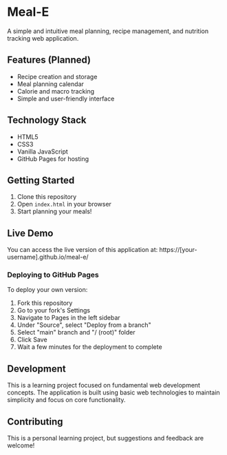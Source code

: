 # Meal-E

A simple and intuitive meal planning, recipe management, and nutrition tracking web application.

## Features (Planned)

- Recipe creation and storage
- Meal planning calendar
- Calorie and macro tracking
- Simple and user-friendly interface

## Technology Stack

- HTML5
- CSS3
- Vanilla JavaScript
- GitHub Pages for hosting

## Getting Started

1. Clone this repository
2. Open `index.html` in your browser
3. Start planning your meals!

## Live Demo

You can access the live version of this application at: https://[your-username].github.io/meal-e/

### Deploying to GitHub Pages

To deploy your own version:

1. Fork this repository
2. Go to your fork's Settings
3. Navigate to Pages in the left sidebar
4. Under "Source", select "Deploy from a branch"
5. Select "main" branch and "/ (root)" folder
6. Click Save
7. Wait a few minutes for the deployment to complete

## Development

This is a learning project focused on fundamental web development concepts. The application is built using basic web technologies to maintain simplicity and focus on core functionality.

## Contributing

This is a personal learning project, but suggestions and feedback are welcome!